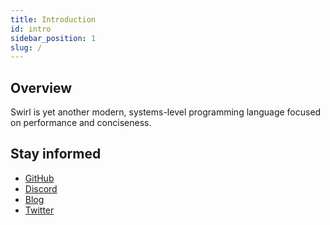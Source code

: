 ```yaml
---
title: Introduction
id: intro
sidebar_position: 1
slug: /
---
```


## Overview

Swirl is yet another modern, systems-level programming language focused on performance and conciseness. 


## Stay informed

* [GitHub](https://github.com/SwirlLang)
* [Discord](https://swirl-lang.vercel.app/discord)
* [Blog](/blog)
* [Twitter](https://twitter.com/swirllang)